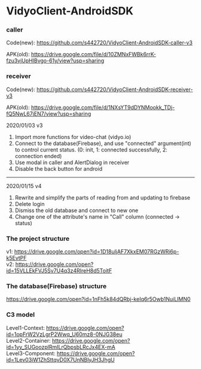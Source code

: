 # VidyoClient-AndroidSDK

### caller
Code(new): https://github.com/s442720/VidyoClient-AndroidSDK-caller-v3

APK(old): https://drive.google.com/file/d/10ZMNxFWBk6rrK-fzu3vjUpHIBvgo-61y/view?usp=sharing

### receiver
Code(new): https://github.com/s442720/VidyoClient-AndroidSDK-receiver-v3

APK(old): https://drive.google.com/file/d/1NXsYT9dDYNMookk_TDj-fQ5NwL67jEN7/view?usp=sharing

2020/01/03  v3
1. Import more functions for video-chat (vidyo.io)
2. Connect to the database(Firebase), and use "connected" argument(int) to control current status. (0: init, 1: connected successfully, 2: connection ended)
3. Use modal in caller and AlertDialog in receiver
4. Disable the back button for android
-----------------------------------------------------------------------
2020/01/15  v4
1. Rewrite and simplify the parts of reading from and updating to firebase
2. Delete login
3. Dismiss the old database and connect to new one
4. Change one of the attribute's name in "Call" column (connected -> status)

### The project structure
v1: https://drive.google.com/open?id=1D18uljAF7XkxEM07RGzWRi6p-k5EvtPF <br/>
v2: https://drive.google.com/open?id=15VLLEkFVJ5Sv7U4q3z4RIreH8d5ToitF

### The database(Firebase) structure
https://drive.google.com/open?id=1nFh5k84dQRbj-keIq6r5Owb1NuiLIMN0

### C3 model
Level1-Context: https://drive.google.com/open?id=1opFrW2VzLgrP2Wwq_U60mz8-0NJG38eu <br/>
Level2-Container:  https://drive.google.com/open?id=1yy_SUGoozplRmILrQbpsbLRcJx4EX-mA <br/>
Level3-Component: https://drive.google.com/open?id=1Lev03iW1ZhSttqvD0X7UnNBlyJH3JhgU
